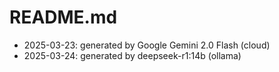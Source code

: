 # README.md

- 2025-03-23: generated by Google Gemini 2.0 Flash (cloud)
- 2025-03-24: generated by deepseek-r1:14b (ollama)